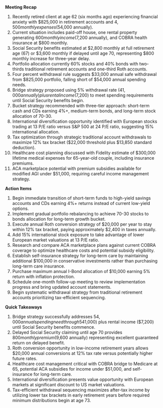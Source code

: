 **Meeting Recap**
1. Recently retired client at age 62 (six months ago) experiencing financial anxiety with $825,000 in retirement accounts and $4,500 monthly expenses ($54,000 annually).
2. Current situation includes paid-off house, one rental property generating $600 monthly income ($7,200 annually), and COBRA health insurance at $800 monthly.
3. Social Security benefits estimated at $2,800 monthly at full retirement age (67) or $3,600 monthly if delayed until age 70, representing $800 monthly increase for three-year delay.
4. Portfolio allocation currently 60% stocks and 40% bonds with two-thirds traditional retirement accounts and one-third Roth accounts.
5. Four percent withdrawal rule suggests $33,000 annual safe withdrawal from $825,000 portfolio, falling short of $54,000 annual spending needs.
6. Bridge strategy proposed using 5% withdrawal rate ($41,000 annually) plus rental income ($7,200) to meet spending requirements until Social Security benefits begin.
7. Bucket strategy recommended with three-tier approach: short-term cash and CDs earning 4%+, medium-term bonds, and long-term stock allocation of 70-30.
8. International diversification opportunity identified with European stocks trading at 13 P/E ratio versus S&P 500 at 24 P/E ratio, suggesting 15% international allocation.
9. Tax optimization through strategic traditional account withdrawals to maximize 12% tax bracket ($22,000 threshold plus $13,850 standard deduction).
10. Healthcare cost planning discussed with Fidelity estimate of $300,000 lifetime medical expenses for 65-year-old couple, including insurance premiums.
11. ACA marketplace potential with premium subsidies available for modified AGI under $51,000, requiring careful income management strategy.

**Action Items**
1. Begin immediate transition of short-term funds to high-yield savings accounts and CDs earning 4%+ returns instead of current low-yield options.
2. Implement gradual portfolio rebalancing to achieve 70-30 stocks to bonds allocation for long-term growth bucket.
3. Execute annual Roth conversion strategy of $20,000 per year to stay within 12% tax bracket, paying approximately $2,400 in taxes annually.
4. Add 15% international stock exposure to take advantage of lower European market valuations at 13 P/E ratio.
5. Research and compare ACA marketplace plans against current COBRA coverage to optimize healthcare costs and potential subsidy eligibility.
6. Establish self-insurance strategy for long-term care by maintaining additional $100,000 in conservative investments rather than purchasing long-term care insurance.
7. Purchase maximum annual I-Bond allocation of $10,000 earning 5% return with inflation protection.
8. Schedule one-month follow-up meeting to review implementation progress and bring updated account statements.
9. Begin systematic withdrawal strategy from traditional retirement accounts prioritizing tax-efficient sequencing.

**Quick Takeaways**
1. Bridge strategy successfully addresses $54,000 annual spending need through 5% portfolio withdrawal ($41,000) plus rental income ($7,200) until Social Security benefits commence.
2. Delayed Social Security claiming until age 70 provides $800 monthly premium ($9,600 annually) representing excellent guaranteed return on delayed benefit.
3. Roth conversion opportunity in low-income retirement years allows $20,000 annual conversions at 12% tax rate versus potentially higher future rates.
4. Healthcare cost management critical with COBRA bridge to Medicare at 65, potential ACA subsidies for income under $51,000, and self-insurance for long-term care.
5. International diversification presents value opportunity with European markets at significant discount to US market valuations.
6. Tax-efficient withdrawal sequencing maximizes after-tax income by utilizing lower tax brackets in early retirement years before required minimum distributions begin at age 73.